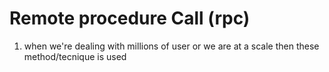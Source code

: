 # Remote procedure Call (rpc)

1. when we're dealing with millions of user or we are at a scale then these method/tecnique is used 

